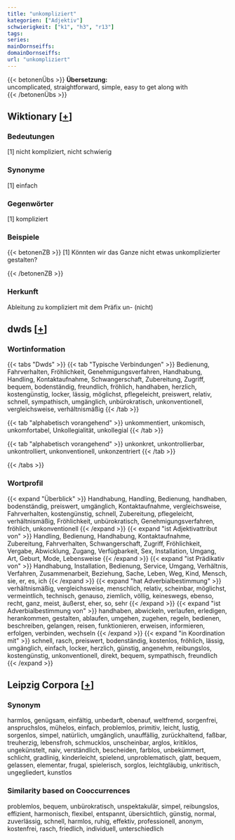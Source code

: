 ```yaml
---
title: "unkompliziert"
kategorien: ["Adjektiv"]
schwierigkeit: ["k1", "h3", "r13"]
tags:
series:
mainDornseiffs:
domainDornseiffs:
url: "unkompliziert"
---
```


{{< betonenÜbs >}}
**Übersetzung:**  
uncomplicated, straightforward, simple, easy to get along  with  
{{< /betonenÜbs >}}

## Wiktionary [[+](https://de.wiktionary.org/wiki/unkompliziert)]

### Bedeutungen
[1] nicht kompliziert, nicht schwierig  

### Synonyme
[1] einfach  

### Gegenwörter
[1] kompliziert  

### Beispiele
{{< betonenZB >}}
[1] Könnten wir das Ganze nicht etwas unkomplizierter gestalten?  

{{< /betonenZB >}}
### Herkunft
Ableitung zu kompliziert mit dem Präfix un- (nicht)  



## dwds [[+](https://www.dwds.de/wb/unkompliziert)]

### Wortinformation
{{< tabs "Dwds" >}}
{{< tab "Typische Verbindungen" >}}
Bedienung, Fahrverhalten, Fröhlichkeit, Genehmigungsverfahren, Handhabung, Handling, Kontaktaufnahme, Schwangerschaft, Zubereitung, Zugriff, bequem, bodenständig, freundlich, fröhlich, handhaben, herzlich, kostengünstig, locker, lässig, möglichst, pflegeleicht, preiswert, relativ, schnell, sympathisch, umgänglich, unbürokratisch, unkonventionell, vergleichsweise, verhältnismäßig
{{< /tab >}}

{{< tab "alphabetisch vorangehend" >}}
unkommentiert, unkomisch, unkomfortabel, Unkollegialität, unkollegial
{{< /tab >}}

{{< tab "alphabetisch vorangehend" >}}
unkonkret, unkontrollierbar, unkontrolliert, unkonventionell, unkonzentriert
{{< /tab >}}

{{< /tabs >}}

### Wortprofil
{{< expand "Überblick" >}} Handhabung, Handling, Bedienung, handhaben, bodenständig, preiswert, umgänglich, Kontaktaufnahme, vergleichsweise, Fahrverhalten, kostengünstig, schnell, Zubereitung, pflegeleicht, verhältnismäßig, Fröhlichkeit, unbürokratisch, Genehmigungsverfahren, fröhlich, unkonventionell {{< /expand >}}
{{< expand "ist Adjektivattribut von" >}} Handling, Bedienung, Handhabung, Kontaktaufnahme, Zubereitung, Fahrverhalten, Schwangerschaft, Zugriff, Fröhlichkeit, Vergabe, Abwicklung, Zugang, Verfügbarkeit, Sex, Installation, Umgang, Art, Geburt, Mode, Lebensweise {{< /expand >}}
{{< expand "ist Prädikativ von" >}} Handhabung, Installation, Bedienung, Service, Umgang, Verhältnis, Verfahren, Zusammenarbeit, Beziehung, Sache, Leben, Weg, Kind, Mensch, sie, er, es, ich {{< /expand >}}
{{< expand "hat Adverbialbestimmung" >}} verhältnismäßig, vergleichsweise, menschlich, relativ, scheinbar, möglichst, vermeintlich, technisch, genauso, ziemlich, völlig, keineswegs, ebenso, recht, ganz, meist, äußerst, eher, so, sehr {{< /expand >}}
{{< expand "ist Adverbialbestimmung von" >}} handhaben, abwickeln, verlaufen, erledigen, herankommen, gestalten, ablaufen, umgehen, zugehen, regeln, bedienen, beschreiben, gelangen, reisen, funktionieren, erweisen, informieren, erfolgen, verbinden, wechseln {{< /expand >}}
{{< expand "in Koordination mit" >}} schnell, rasch, preiswert, bodenständig, kostenlos, fröhlich, lässig, umgänglich, einfach, locker, herzlich, günstig, angenehm, reibungslos, kostengünstig, unkonventionell, direkt, bequem, sympathisch, freundlich {{< /expand >}}

## Leipzig Corpora [[+](https://corpora.uni-leipzig.de/en/res?word=unkompliziert&corpusId=deu_newscrawl-public_2018)]


### Synonym
harmlos, genügsam, einfältig, unbedarft, obenauf, weltfremd, sorgenfrei, anspruchslos, mühelos, einfach, problemlos, primitiv, leicht, lustig, sorgenlos, simpel, natürlich, umgänglich, unauffällig, zurückhaltend, faßbar, treuherzig, lebensfroh, schmucklos, unscheinbar, arglos, kritiklos, ungekünstelt, naiv, verständlich, bescheiden, farblos, unbekümmert, schlicht, gradlinig, kinderleicht, spielend, unproblematisch, glatt, bequem, gelassen, elementar, frugal, spielerisch, sorglos, leichtgläubig, unkritisch, ungegliedert, kunstlos


### Similarity based on Cooccurrences
problemlos, bequem, unbürokratisch, unspektakulär, simpel, reibungslos, effizient, harmonisch, flexibel, entspannt, übersichtlich, günstig, normal, zuverlässig, schnell, harmlos, ruhig, effektiv, professionell, anonym, kostenfrei, rasch, friedlich, individuell, unterschiedlich

